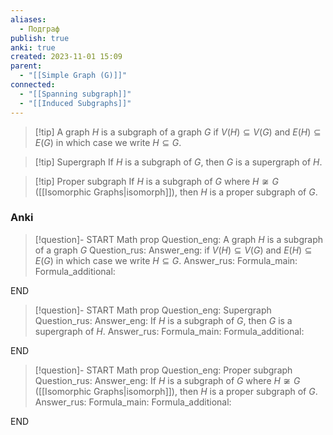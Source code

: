 ```yaml
---
aliases:
  - Подграф
publish: true
anki: true
created: 2023-11-01 15:09
parent:
  - "[[Simple Graph (G)]]"
connected:
  - "[[Spanning subgraph]]"
  - "[[Induced Subgraphs]]"
---
```


> [!tip] A graph ${} H$ is a subgraph of a graph $G$
if ${} V(H)⊆V(G)$ and $E(H)⊆E(G)$
in which case we write $H ⊆ G {}$.

> [!tip] Supergraph
If ${} H$ is a subgraph of $G$, then $G$ is a supergraph of $H$.

> [!tip] Proper subgraph
If $H$ is a subgraph of $G$ where $H\not\cong G {}$ ([[Isomorphic Graphs|isomorph]]), then ${} H$ is a proper subgraph of $G$.

### Anki
> [!question]-
START
Math prop
Question_eng: A graph $H$ is a subgraph of a graph $G$
Question_rus: 
Answer_eng: if ${} V(H)⊆V(G)$ and $E(H)⊆E(G)$
in which case we write $H ⊆ G {}$.
Answer_rus: 
Formula_main: 
Formula_additional:
<!--ID: 1699165738437-->
END

> [!question]-
START
Math prop
Question_eng: Supergraph
Question_rus: 
Answer_eng: If ${} H$ is a subgraph of $G$, then $G$ is a supergraph of $H$.
Answer_rus: 
Formula_main: 
Formula_additional:
<!--ID: 1699165738456-->
END

> [!question]-
START
Math prop
Question_eng: Proper subgraph
Question_rus: 
Answer_eng: If $H$ is a subgraph of $G$ where $H\not\cong G {}$ ([[Isomorphic Graphs|isomorph]]), then ${} H$ is a proper subgraph of $G$.
Answer_rus: 
Formula_main: 
Formula_additional:
<!--ID: 1699165738466-->
END





